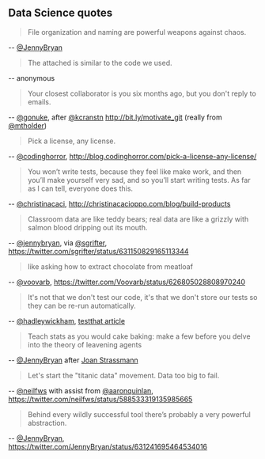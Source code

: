 ## Data Science quotes

> File organization and naming are powerful weapons against chaos.

-- [@JennyBryan](https://twitter.com/jennybryan)



> The attached is similar to the code we used.

-- anonymous



> Your closest collaborator is you six months ago, but you don't reply
> to emails.

-- [@gonuke](https://twitter.com/gonuke), after [@kcranstn](https://twitter.com/kcranstn)
<http://bit.ly/motivate_git> (really from [@mtholder](https://twitter.com/mtholder))



> Pick a license, any license.

-- [@codinghorror](https://twitter.com/codinghorror),
<http://blog.codinghorror.com/pick-a-license-any-license/>



> You won’t write tests, because they feel like make work, and then
> you’ll make yourself very sad, and so you’ll start writing tests. As
> far as I can tell, everyone does
> this.

-- [@christinacaci](https://twitter.com/christinacaci),
<http://christinacacioppo.com/blog/build-products>



> Classroom data are like teddy bears; real data are like a grizzly
> with salmon blood dripping out its mouth.

-- [@jennybryan](https://twitter.com/jennybryan),
via [@sgrifter](https://twitter.com/sgrifter),
<https://twitter.com/sgrifter/status/631150829165113344>



> like asking how to extract chocolate from meatloaf

-- [@voovarb](https://twitter.com/voovarb),
<https://twitter.com/Voovarb/status/626805028808970240>


> It's not that we don't test our code, it's that we don't store our
  tests so they can be re-run automatically.

-- [@hadleywickham](https://twitter.com/hadleywickham),
[testthat article](http://journal.r-project.org/archive/2011-1/RJournal_2011-1_Wickham.pdf)


> Teach stats as you would cake baking: make a few before you delve
> into the theory of leavening agents

-- [@JennyBryan](https://twitter.com/JennyBryan/status/634754961801351168) after
[Joan Strassmann](https://sociobiology.wordpress.com/2015/08/13/teach-statistics-the-same-way-you-teach-baking-a-chocolate-cake/)


> Let's start the "titanic data" movement. Data too big to fail.

-- [@neilfws](https://twitter.com/neilfws) with assist from [@aaronquinlan](https://twitter.com/aaronquinlan),
<https://twitter.com/neilfws/status/588533319135985665>

> Behind every wildly successful tool there’s probably a very powerful abstraction.

-- [@JennyBryan](https://twitter.com/jennybryan),
<https://twitter.com/JennyBryan/status/631241695464534016>
